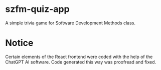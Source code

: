 # szfm-quiz-app
A simple trivia game for Software Development Methods class.

# Notice
Certain elements of the React frontend were coded with the help of the ChatGPT AI software. Code generated this way was proofread and fixed.
